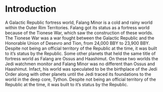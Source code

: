 # Introduction

A Galactic Republic fortress world, Falang Minor is a cold and rainy world within the Outer Rim Territories.
Falang got its status as a fortress world because of the Tionese War, which saw the construction of these worlds.
The Tionese War was a war fought between the Galactic Republic and the Honorable Union of Desevro and Tion, from 24,000 BBY to 23,900 BBY.
Despite not being an official territory of the Republic at the time, it was built to it’s status by the Republic.
Some other planets that held the same title of fortress world as Falang are Ossus and Haashimut.
On these two worlds the Jedi watchmen monitor and Falang Minor was no different than Ossus and Haashimut.
Infact, his world was speculated to be the birthplace of the Jedi Order along with other planets until the Jedi traced its foundations to the world in the deep core, Tython.
Despite not being an official territory of the Republic at the time, it was built to it’s status by the Republic.
